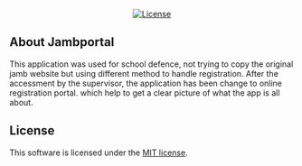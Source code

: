 
<p align="center">
<a href="https://packagist.org/packages/laravel/framework"><img src="https://poser.pugx.org/laravel/framework/license.svg" alt="License"></a>
</p>

## About Jambportal

This application was used for school defence, not trying to copy the original jamb website but using different method to handle registration. After the accessment by the supervisor, the application has been change to online registration portal. which help to get a clear picture of what the app is all about.


## License

This software is licensed under the [MIT license](https://opensource.org/licenses/MIT).
